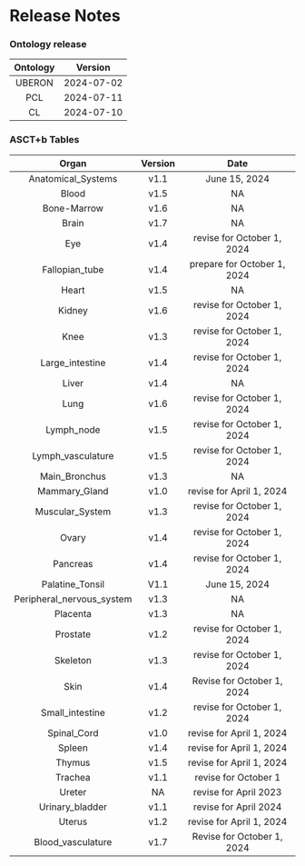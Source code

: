 
Release Notes
=============

### Ontology release

|Ontology|Version|
| :---: | :---: |
|UBERON|2024-07-02|
|PCL|2024-07-11|
|CL|2024-07-10|

### ASCT+b Tables

|Organ|Version|Date|
| :---: | :---: | :---: |
|Anatomical_Systems|v1.1|June 15, 2024|
|Blood|v1.5|NA|
|Bone-Marrow|v1.6|NA|
|Brain|v1.7|NA|
|Eye|v1.4|revise for October 1, 2024|
|Fallopian_tube|v1.4|prepare for October 1, 2024|
|Heart|v1.5|NA|
|Kidney|v1.6|revise for October 1, 2024|
|Knee|v1.3|revise for October 1, 2024|
|Large_intestine|v1.4|revise for October 1, 2024|
|Liver|v1.4|NA|
|Lung|v1.6|revise for October 1, 2024|
|Lymph_node|v1.5|revise for October 1, 2024|
|Lymph_vasculature|v1.5|revise for October 1, 2024|
|Main_Bronchus|v1.3|NA|
|Mammary_Gland|v1.0|revise for April 1, 2024|
|Muscular_System|v1.3|revise for October 1, 2024|
|Ovary|v1.4|revise for October 1, 2024|
|Pancreas|v1.4|revise for October 1, 2024|
|Palatine_Tonsil|V1.1|June 15, 2024|
|Peripheral_nervous_system|v1.3|NA|
|Placenta|v1.3|NA|
|Prostate|v1.2|revise for October 1, 2024|
|Skeleton|v1.3|revise for October 1, 2024|
|Skin|v1.4|Revise for October 1, 2024|
|Small_intestine|v1.2|revise for October 1, 2024|
|Spinal_Cord|v1.0|revise for April 1, 2024|
|Spleen|v1.4|revise for April 1, 2024|
|Thymus|v1.5|revise for April 1, 2024|
|Trachea|v1.1|revise for October 1|
|Ureter|NA|revise for April 2023|
|Urinary_bladder|v1.1|revise for April 2024|
|Uterus|v1.2|revise for April 1, 2024|
|Blood_vasculature|v1.7|Revise for October 1, 2024|
